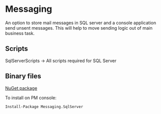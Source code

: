 # Messaging
An option to store mail messages in SQL server and a console application send unsent messages. This will help to move sending logic out of main business task.

## Scripts
SqlServerScripts -> All scripts required for SQL Server

## Binary files

[NuGet package](https://www.nuget.org/packages/Messaging.SqlServer/)

To install on PM console:

```Install-Package Messaging.SqlServer```

